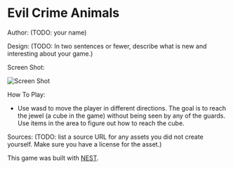 # Evil Crime Animals

Author: (TODO: your name)

Design: (TODO: In two sentences or fewer, describe what is new and interesting about your game.)

Screen Shot:

![Screen Shot](screenshot.png)

How To Play:

- Use wasd to move the player in different directions. The goal is to reach the
  jewel (a cube in the game) without being seen by any of the guards. Use items 
  in the area to figure out how to reach the cube.

Sources: (TODO: list a source URL for any assets you did not create yourself. Make sure you have a license for the asset.)

This game was built with [NEST](NEST.md).


